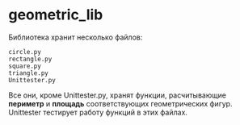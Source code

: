 # geometric_lib
Библиотека хранит несколько файлов:
```
circle.py
rectangle.py
square.py
triangle.py
Unittester.py
```
Все они, кроме Unittester.py, хранят функции, расчитывающие **периметр** и **площадь** соответствующих геометрических фигур.
Unittester тестирует работу функций в этих файлах.
